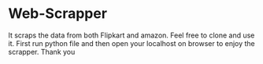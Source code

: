 # Web-Scrapper
It scraps the data from both Flipkart and amazon. Feel free to clone and use it. First run python file and then open your localhost on browser to enjoy the scrapper. Thank you
